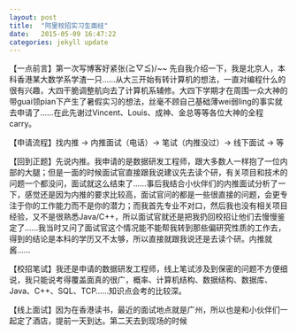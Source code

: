 ```yaml
---
layout: post
title:  "阿里校招实习生面经"
date:   2015-05-09 16:47:22
categories: jekyll update
---
```

【一点前言】第一次写博客好紧张\(≧▽≦)/~~ 先自我介绍一下，我是北京人，本科香港某大数学系学渣一只……从大三开始有转计算机的想法，一直对编程什么的很有兴趣，大四干脆调整航向去了计算机系辅修。大四下学期才在周围一众大神的带guai领pian下产生了暑假实习的想法，丝毫不顾自己基础薄wei弱ling的事实就去申请了……在此先谢过Vincent、Louis、成神、金总等等各位大神的全程carry。

【申请流程】找内推 -> 内推面试（电话）-> 笔试（内推没过）-> 线下面试 -> 等

【回到正题】先说内推。我申请的是数据研发工程师，跟大多数人一样抱了一位内部的大腿；但是一面的时候面试官直接跟我说建议先去读个研，有关项目和技术的问题一个都没问，面试就这么结束了……事后我结合小伙伴们的内推面试分析了一下，感觉还是因为内推的要求比较高，面试官问的都是一些很直接的问题，会更专注于你的工作能力而不是你的潜力；而我首先专业不对口，然后我也没有相关项目经验，又不是很熟悉Java/C++，所以面试官就还是把我扔回校招让他们去慢慢鉴定了……我当时又问了面试官这个情况能不能帮我转到那些偏研究性质的工作去，得到的结论是本科的学历又不太够，所以直接就跟我说还是去读个研。内推就酱……

【校招笔试】我还是申请的数据研发工程师，线上笔试涉及到保密的问题不方便细说，我只能说考得覆盖面真的很广，概率、计算机结构、数据结构、数据库、Java、C++、SQL、TCP……知识点会考的比较深。

【线上面试】因为在香港读书，最近的面试地点就是广州，所以也是和小伙伴们一起定了酒店，提前一天到达。第二天去到现场的时候

[jekyll]:      http://jekyllrb.com
[jekyll-gh]:   https://github.com/jekyll/jekyll
[jekyll-help]: https://github.com/jekyll/jekyll-help
